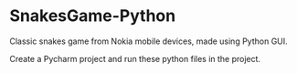 # SnakesGame-Python
Classic snakes game from Nokia mobile devices, made using Python GUI.

Create a Pycharm project and run these python files in the project.
